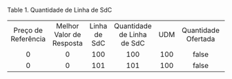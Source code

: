 <div id="d238270e1" class="table">

<div class="table-title">

Table 1. Quantidade de Linha de
SdC

</div>

<div class="table-contents">

|                     |                          |              |                            |     |                     |                      |                |          |                 |            |
| :-----------------: | :----------------------: | :----------: | :------------------------: | :-: | :-----------------: | :------------------: | :------------: | :------: | :-------------: | :--------: |
| Preço de Referência | Melhor Valor de Resposta | Linha de SdC | Quantidade de Linha de SdC | UDM | Quantidade Ofertada | Quantidade de Compra | Quantidade SdC | Margem % | Valor da Oferta | Quantidade |
|          0          |            0             |     100      |            100             | 100 |        false        |        false         |      true      |    0     |        0        |    100     |
|          0          |            0             |     101      |            101             | 100 |        false        |        false         |      true      |    0     |        0        |     50     |

</div>

</div>

